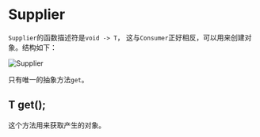 # Supplier
`Supplier`的函数描述符是`void -> T`， 这与`Consumer`正好相反，可以用来创建对象。结构如下：

![Supplier](https://ws4.sinaimg.cn/large/006tKfTcgy1fs4r1totibj30hu03ajrg.jpg)

只有唯一的抽象方法`get`。

## T get();
这个方法用来获取产生的对象。
